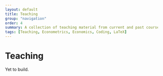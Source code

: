 ```yaml
---
layout: default
title: Teaching
group: "navigation"
order: 4
summary: A collection of teaching material from current and past courses.
tags: [Teaching, Econometrics, Economics, Coding, LaTeX]
---
```


# Teaching
Yet to build.



<!-- ## Courses

**Econometrics &ndash; Econ 21020 (Spring 2022)**
- Syllabus ([link](econ21020))
- Schedule ([link](econ21020/schedule))
- Course Material ([link](econ21020/material))
- Evaluations ([pdf](assets/teaching/Spring2022-Econ-21020/Econ_21020_wiemann_evaluations.pdf))

## Teaching Assistantships

**Optimization-Conscious Econometrics &ndash; Econ 31740 (Winter 2022)**   
Taught by Prof. [Guillaume Pouliot](https://sites.google.com/site/guillaumeallairepouliot/). 

**Applied Microeconometrics &ndash; Econ 31720 (Fall 2021)**  
Taught by Prof. [Alexander Torgovitsky](https://a-torgovitsky.github.io/).

**Econometrics &ndash; Econ 21020 (Spring 2021)**  
Taught by Prof. [Max Tabord-Meehan](https://sites.google.com/site/mtabordmeehan).


## Student Resources

**Code**
- Julia Examples for the UChicago Acropolis Computing Cluster ([link](assets/teaching/other/AcropolisExamples_Julia.zip))
- Introduction to R ([slides](/assets/teaching/Spring2021-Econ-21020/Econ_21020_Intro_to_R.pdf))
- Linear and IV Regression in R ([slides](/assets/teaching/Spring2021-Econ-21020/Econ_21020_Regression_in_R.pdf); [code](/assets/teaching/Spring2021-Econ-21020/linear_regression.R))

**<span class="latex">L<sup>a</sup>T<sub>e</sub>X</span> Templates**
- Problem set template ([link](/assets/teaching/other/pset_template.zip))
- UChicago presentation template ([link](/assets/teaching/other/uchicago_beamer_template.zip)) -->
